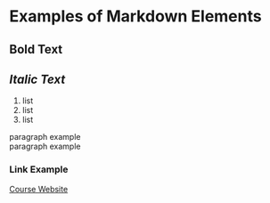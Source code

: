 # Examples of Markdown Elements

## **Bold Text**

## *Italic Text*

1. list
2. list
3. list

paragraph example\
paragraph example

### **Link Example**
[Course Website](https://montana-media-arts.github.io/webDesignFall2023)

